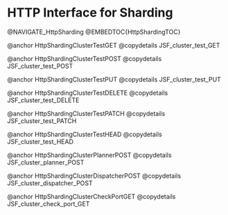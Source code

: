 <a name="http_interface_for_sharding"></a>
# HTTP Interface for Sharding

@NAVIGATE_HttpSharding
@EMBEDTOC{HttpShardingTOC}

@anchor HttpShardingClusterTestGET
@copydetails JSF_cluster_test_GET

@anchor HttpShardingClusterTestPOST
@copydetails JSF_cluster_test_POST

@anchor HttpShardingClusterTestPUT
@copydetails JSF_cluster_test_PUT

@anchor HttpShardingClusterTestDELETE
@copydetails JSF_cluster_test_DELETE

@anchor HttpShardingClusterTestPATCH
@copydetails JSF_cluster_test_PATCH

@anchor HttpShardingClusterTestHEAD
@copydetails JSF_cluster_test_HEAD

@anchor HttpShardingClusterPlannerPOST
@copydetails JSF_cluster_planner_POST

@anchor HttpShardingClusterDispatcherPOST
@copydetails JSF_cluster_dispatcher_POST

@anchor HttpShardingClusterCheckPortGET
@copydetails JSF_cluster_check_port_GET
